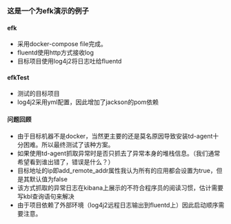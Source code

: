 ### 这是一个为efk演示的例子
#### efk
- 采用docker-compose file完成。
- fluentd使用http方式接收log
- 目标项目使用log4j2将日志吐给fluentd

#### efkTest
- 测试的目标项目
- log4j2采用yml配置，因此增加了jackson的pom依赖

#### 问题回顾
- 由于目标机器不是docker，当然更主要的还是莫名原因导致安装td-agent十分困难。所以最终测试了该种方案。
- 如果使用td-agent抓取异常时是否只抓去了异常本身的堆栈信息。（我们通常希望看到谁出错了，错误是什么？）
- 目标地址的ip即add_remote_addr属性我认为所有的应用都会设置为true，但是其默认值为false
- 该方式抓取的异常日志在kibana上展示的不符合程序员的阅读习惯，估计需要写kbl查询语句来解决
- 由于项目依赖了外部环境（log4j2远程日志输出到fluentd上）因此启动顺序需要注意。
